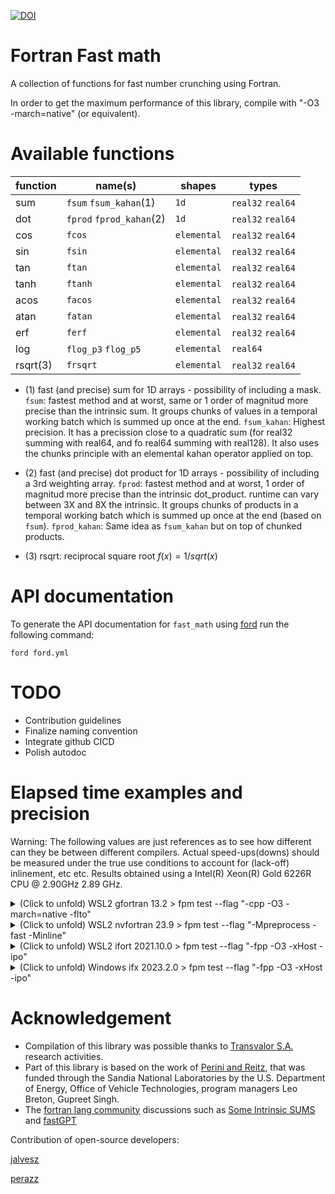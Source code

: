[![DOI](https://zenodo.org/badge/681533852.svg)](https://zenodo.org/badge/latestdoi/681533852)
# Fortran Fast math
A collection of functions for fast number crunching using Fortran.

In order to get the maximum performance of this library, compile with "-O3 -march=native" (or equivalent).

# Available functions

| function | name(s)               | shapes     | types            | 
|----------|-----------------------|------------|------------------|
| sum      | `fsum` `fsum_kahan`(1) |        `1d`|`real32` `real64` |
| dot      | `fprod` `fprod_kahan`(2)|        `1d`|`real32` `real64` |
| cos      | `fcos`                | `elemental`|`real32` `real64` |
| sin      | `fsin`                | `elemental`|`real32` `real64` |
| tan      | `ftan`                | `elemental`|`real32` `real64` |
| tanh     | `ftanh`               | `elemental`|`real32` `real64` |
| acos     | `facos`               | `elemental`|`real32` `real64` |
| atan     | `fatan`               | `elemental`|`real32` `real64` |
| erf      | `ferf`                | `elemental`|`real32` `real64` |
| log      | `flog_p3` `flog_p5`   | `elemental`|         `real64` |
| rsqrt(3) | `frsqrt`              | `elemental`|`real32` `real64` |

* (1) fast (and precise) sum for 1D arrays - possibility of including a mask.
    `fsum`: fastest method and at worst, same or 1 order of magnitud more precise than the intrinsic sum. It groups chunks of values in a temporal working batch which is summed up once at the end.
    `fsum_kahan`: Highest precision. It has a precission close to a quadratic sum (for real32 summing with real64, and fo real64 summing with real128). It also uses the chunks principle with an elemental kahan operator applied on top.

* (2) fast (and precise) dot product for 1D arrays - possibility of including a 3rd weighting array.
    `fprod`: fastest method and at worst, 1 order of magnitud more precise than the intrinsic dot_product. runtime can vary between 3X and 8X the intrinsic. It groups chunks of products in a temporal working batch which is summed up once at the end (based on `fsum`).
    `fprod_kahan`: Same idea as `fsum_kahan` but on top of chunked products.
* (3) rsqrt: reciprocal square root $f(x)=1/sqrt(x)$
# API documentation

To generate the API documentation for `fast_math` using
[ford](https://github.com/Fortran-FOSS-Programmers/ford) run the following
command:

```shell
ford ford.yml
```

# TODO
* Contribution guidelines
* Finalize naming convention
* Integrate github CICD
* Polish autodoc

# Elapsed time examples and precision
Warning: The following values are just references as to see how different can they be between different compilers. Actual speed-ups(downs) should be measured under the true use conditions to account for (lack-off) inlinement, etc etc. Results obtained using a Intel(R) Xeon(R) Gold 6226R CPU @ 2.90GHz   2.89 GHz.
<details>
<summary>(Click to unfold) WSL2 gfortran 13.2 > fpm test --flag "-cpp -O3 -march=native -flto"</summary>

|      sum r32 | <time> [ns/eval] | Speed-Up | relative error  |
|--------------|------------------|----------|-----------------|
|    intrinsic |           1.0300 |     1.00 |      3.1511E-06 |
|        kahan |           0.1200 |     8.58 |      9.5367E-08 |
|        chunk |           0.0900 |    11.44 |      1.0824E-07 |
 
|      sum r64 | <time> [ns/eval] | Speed-Up | relative error  |
|--------------|------------------|----------|-----------------|
|    intrinsic |           1.2100 |     1.00 |      5.6974E-15 |
|        kahan |           0.4300 |     2.81 |      1.3278E-16 |
|        chunk |           0.1100 |    11.00 |      2.3359E-16 |
 
| sum r32 mask | <time> [ns/eval] | Speed-Up | relative error  |
|--------------|------------------|----------|-----------------|
|    intrinsic |           1.2300 |     1.00 |      1.6180E-06 |
|        kahan |           4.3400 |     0.28 |      8.3327E-08 |
|        chunk |           0.3800 |     3.24 |      8.8394E-08 |
 
| sum r64 mask | <time> [ns/eval] | Speed-Up | relative error  |
|--------------|------------------|----------|-----------------|
|    intrinsic |           3.8600 |     1.00 |      2.9463E-15 |
|        kahan |           4.1950 |     0.92 |      6.8723E-17 |
|        chunk |           0.4200 |     9.19 |      1.1879E-16 |
 
|      dot r32 | <time> [ns/eval] | Speed-Up | relative error  |
|--------------|------------------|----------|-----------------|
|    intrinsic |           1.2100 |     1.00 |      3.2994E-06 |
|        kahan |           0.2300 |     5.26 |      9.8348E-08 |
|        chunk |           0.1200 |    10.08 |      1.1307E-07 |
 
|      dot r64 | <time> [ns/eval] | Speed-Up | relative error  |
|--------------|------------------|----------|-----------------|
|    intrinsic |           1.1900 |     1.00 |      5.9648E-15 |
|        kahan |           0.4400 |     2.70 |      1.2812E-16 |
|        chunk |           0.0900 |    13.22 |      2.2760E-16 |

|        trigo | <time> [ns/eval] | Speed-Up | relative error  |
|--------------|------------------|----------|-----------------|
|     fsin r32 |           0.5280 |     7.54 |      3.0972E-07 | 
|     fsin r64 |           0.9320 |     8.76 |      3.9779E-16 | 
|    facos r32 |           0.3080 |    20.87 |      2.9135E-05 | 
|    facos r64 |           0.5960 |    15.90 |      2.1557E-14 | 

|       hyperb | <time> [ns/eval] | Speed-Up | relative error  |
|--------------|------------------|----------|-----------------|
|    ftanh r32 |           1.7280 |    10.07 |      7.4200E-08 | 
|    ftanh r64 |           1.9360 |     9.32 |      1.3282E-09 | 
|     ferf r32 |           0.4760 |    31.71 |      9.6432E-08 | 
|     ferf r64 |           0.7640 |    18.42 |      9.6298E-08 | 

|        rsqrt | <time> [ns/eval] | Speed-Up | relative error  |
|--------------|------------------|----------|-----------------|
|   frsqrt r32 |           0.3480 |     1.06 |      9.4399E-04 | 
|   frsqrt r64 |           0.6320 |     2.23 |      8.6268E-04 | 
</details>

<details>
<summary>(Click to unfold) WSL2 nvfortran 23.9 > fpm test --flag "-Mpreprocess -fast -Minline"</summary>

|      sum r32 | <time> [ns/eval] | Speed-Up | relative error  |
|--------------|------------------|----------|-----------------|
|    intrinsic |           0.1000 |     1.00 |      1.1295E-07 |
|        kahan |           1.2500 |     0.08 |      9.8169E-08 |
|        chunk |           0.0700 |     1.43 |      7.0930E-08 |
 
|      sum r64 | <time> [ns/eval] | Speed-Up | relative error  |
|--------------|------------------|----------|-----------------|
|    intrinsic |           0.1400 |     1.00 |      3.8969E-16 |
|        kahan |           1.6300 |     0.09 |      1.2623E-16 |
|        chunk |           0.2500 |     0.56 |      1.8996E-16 |
 
| sum r32 mask | <time> [ns/eval] | Speed-Up | relative error  |
|--------------|------------------|----------|-----------------|
|    intrinsic |           0.1700 |     1.00 |      2.0742E-07 |
|        kahan |           5.5650 |     0.03 |      8.1956E-08 |
|        chunk |           0.2550 |     0.67 |      5.8889E-08 |
 
| sum r64 mask | <time> [ns/eval] | Speed-Up | relative error  |
|--------------|------------------|----------|-----------------|
|    intrinsic |           0.3600 |     1.00 |      3.8136E-16 |
|        kahan |           5.7750 |     0.06 |      6.2839E-17 |
|        chunk |           0.4400 |     0.82 |      8.5598E-17 |
 
|      dot r32 | <time> [ns/eval] | Speed-Up | relative error  |
|--------------|------------------|----------|-----------------|
|    intrinsic |           0.1400 |     1.00 |      1.1426E-07 |
|        kahan |           1.9700 |     0.07 |      9.7811E-08 |
|        chunk |           0.1700 |     0.82 |      7.1764E-08 |
 
|      dot r64 | <time> [ns/eval] | Speed-Up | relative error  |
|--------------|------------------|----------|-----------------|
|    intrinsic |           0.2400 |     1.00 |      3.9246E-16 |
|        kahan |           1.8700 |     0.13 |      1.3178E-16 |
|        chunk |           0.4100 |     0.59 |      1.9129E-16 |

|        trigo | <time> [ns/eval] | Speed-Up | relative error  |
|--------------|------------------|----------|-----------------|
|     fsin r32 |           0.0160 |   726.00 |      1.0325E-07 | 
|     fsin r64 |           0.0280 |   388.86 |      5.0118E-17 | 
|    facos r32 |           0.0120 |   466.67 |      1.0563E-06 | 
|    facos r64 |           0.0200 |   390.60 |      3.7996E-15 | 

|       hyperb | <time> [ns/eval] | Speed-Up | relative error  |
|--------------|------------------|----------|-----------------|
|    ftanh r32 |           0.0240 |   676.67 |      5.3264E-08 | 
|    ftanh r64 |           0.0080 |  1595.00 |      1.3282E-09 | 
|     ferf r32 |           0.0040 |  4851.00 |      9.1205E-08 | 
|     ferf r64 |           0.0320 |   549.62 |      9.6298E-08 | 

|        rsqrt | <time> [ns/eval] | Speed-Up | relative error  |
|--------------|------------------|----------|-----------------|
|   frsqrt r32 |          16.5480 |     0.02 |      9.4387E-04 | 
|   frsqrt r64 |          15.8280 |     0.09 |      8.6745E-04 | 

</details>

<details>
<summary>(Click to unfold) WSL2 ifort 2021.10.0 > fpm test --flag "-fpp -O3 -xHost -ipo"</summary>

|      sum r32 | <time> [ns/eval] | Speed-Up | relative error  |
|--------------|------------------|----------|-----------------|
|    intrinsic |           0.0700 |     1.00 |      6.2262E-08 |
|        kahan |           0.2400 |     0.29 |      9.4564E-08 |
|        chunk |           0.1000 |     0.70 |      7.0930E-08 |
 
|      sum r64 | <time> [ns/eval] | Speed-Up | relative error  |
|--------------|------------------|----------|-----------------|
|    intrinsic |           0.0800 |     1.00 |      1.9862E-16 |
|        kahan |           0.5200 |     0.15 |      1.2867E-16 |
|        chunk |           0.1400 |     0.57 |      2.0384E-16 |
 
| sum r32 mask | <time> [ns/eval] | Speed-Up | relative error  |
|--------------|------------------|----------|-----------------|
|    intrinsic |           0.2000 |     1.00 |      2.0568E-07 |
|        kahan |           0.2150 |     0.93 |      7.7122E-08 |
|        chunk |           0.1450 |     1.38 |      6.7770E-08 |
 
| sum r64 mask | <time> [ns/eval] | Speed-Up | relative error  |
|--------------|------------------|----------|-----------------|
|    intrinsic |           0.2150 |     1.00 |      1.9040E-16 |
|        kahan |           0.4400 |     0.49 |      7.0610E-17 |
|        chunk |           0.3700 |     0.58 |      8.5154E-17 |
 
|      dot r32 | <time> [ns/eval] | Speed-Up | relative error  |
|--------------|------------------|----------|-----------------|
|    intrinsic |           0.0700 |     1.00 |      6.2031E-08 |
|        kahan |           0.2100 |     0.33 |      1.0544E-07 |
|        chunk |           0.0500 |     1.40 |      7.1526E-08 |
 
|      dot r64 | <time> [ns/eval] | Speed-Up | relative error  |
|--------------|------------------|----------|-----------------|
|    intrinsic |           0.2200 |     1.00 |      6.3782E-16 |
|        kahan |           0.4600 |     0.48 |      2.4047E-16 |
|        chunk |           0.1200 |     1.83 |      1.8829E-16 |

|        trigo | <time> [ns/eval] | Speed-Up | relative error  |
|--------------|------------------|----------|-----------------|
|     fsin r32 |           0.3560 |     1.26 |      1.9746E-07 | 
|     fsin r64 |           0.9280 |     1.38 |      7.5661E-17 | 
|    facos r32 |           0.3200 |     2.01 |      3.0743E-06 | 
|    facos r64 |           0.6520 |     3.36 |      6.3642E-15 | 

|       hyperb | <time> [ns/eval] | Speed-Up | relative error  |
|--------------|------------------|----------|-----------------|
|    ftanh r32 |           0.3960 |     3.70 |      1.1537E-08 | 
|    ftanh r64 |           0.6760 |     5.17 |      1.3282E-09 | 
|     ferf r32 |           0.3360 |     2.50 |      1.0924E-07 | 
|     ferf r64 |           0.8440 |     2.18 |      9.6298E-08 | 

|        rsqrt | <time> [ns/eval] | Speed-Up | relative error  |
|--------------|------------------|----------|-----------------|
|   frsqrt r32 |           0.2600 |     1.31 |      9.4032E-04 | 
|   frsqrt r64 |           0.6360 |     2.27 |      8.7360E-04 | 
</details>

<details>
<summary>(Click to unfold) Windows ifx 2023.2.0 > fpm test --flag "-fpp -O3 -xHost -ipo"</summary>

|      sum r32 | <time> [ns/eval] | Speed-Up | relative error  |
|--------------|------------------|----------|-----------------|
|    intrinsic |           0.3200 |     1.00 |      8.4376E-07 |
|        kahan |           1.0300 |     0.31 |      8.7321E-08 |
|        chunk |           0.4800 |     0.67 |      8.7082E-08 |
 
|      sum r64 | <time> [ns/eval] | Speed-Up | relative error  |
|--------------|------------------|----------|-----------------|
|    intrinsic |           1.1200 |     1.00 |      5.7371E-15 |
|        kahan |           0.9400 |     1.19 |      1.9507E-16 |
|        chunk |           0.5600 |     2.00 |      1.9418E-16 |
 
| sum r32 mask | <time> [ns/eval] | Speed-Up | relative error  |
|--------------|------------------|----------|-----------------|
|    intrinsic |           2.2700 |     1.00 |      1.5584E-06 |
|        kahan |           4.4750 |     0.51 |      9.1434E-08 |
|        chunk |           4.7200 |     0.48 |      8.7559E-08 |
 
| sum r64 mask | <time> [ns/eval] | Speed-Up | relative error  |
|--------------|------------------|----------|-----------------|
|    intrinsic |           2.1750 |     1.00 |      2.9075E-15 |
|        kahan |           4.7550 |     0.46 |      1.0636E-16 |
|        chunk |           4.0250 |     0.54 |      1.0525E-16 |
 
|      dot r32 | <time> [ns/eval] | Speed-Up | relative error  |
|--------------|------------------|----------|-----------------|
|    intrinsic |           0.2600 |     1.00 |      7.9530E-07 |
|        kahan |           1.3800 |     0.19 |      6.8307E-08 |
|        chunk |           0.4900 |     0.53 |      6.9737E-08 |
 
|      dot r64 | <time> [ns/eval] | Speed-Up | relative error  |
|--------------|------------------|----------|-----------------|
|    intrinsic |           0.6200 |     1.00 |      2.9848E-15 |
|        kahan |           1.4200 |     0.44 |      1.8197E-16 |
|        chunk |           0.5800 |     1.07 |      1.8330E-16 |

|        trigo | <time> [ns/eval] | Speed-Up | relative error  |
|--------------|------------------|----------|-----------------|
|     fsin r32 |           3.4640 |     0.47 |      1.3924E-07 | 
|     fsin r64 |           3.2320 |     1.31 |      1.0296E-15 | 
|    facos r32 |           1.3960 |     5.22 |      3.1710E-05 | 
|    facos r64 |           1.4080 |     6.28 |      5.2928E-13 | 

|       hyperb | <time> [ns/eval] | Speed-Up | relative error  |
|--------------|------------------|----------|-----------------|
|    ftanh r32 |           2.8280 |     1.22 |      2.3012E-08 | 
|    ftanh r64 |           2.6280 |     2.97 |      1.3282E-09 | 
|     ferf r32 |           3.8600 |     1.57 |      3.0995E-07 | 
|     ferf r64 |           3.9600 |     5.67 |      9.6298E-08 | 

|        rsqrt | <time> [ns/eval] | Speed-Up | relative error  |
|--------------|------------------|----------|-----------------|
|   frsqrt r32 |           1.6640 |     0.19 |      9.4038E-04 | 
|   frsqrt r64 |           1.4320 |     0.96 |      8.7360E-04 |
</details>

# Acknowledgement

* Compilation of this library was possible thanks to [Transvalor S.A.](https://www.transvalor.com/en/homepage) research activities. 
* Part of this library is based on the work of [Perini and Reitz](https://doi.org/10.1016/j.combustflame.2018.04.013), that was funded through the Sandia National Laboratories by the U.S. Department of Energy, Office of Vehicle Technologies, program managers Leo Breton, Gupreet Singh.
* The [fortran lang community](https://fortran-lang.discourse.group/) discussions such as [Some Intrinsic SUMS](https://fortran-lang.discourse.group/t/some-intrinsic-sums/5760) and [fastGPT](https://fortran-lang.discourse.group/t/fastgpt-faster-than-pytorch-in-300-lines-of-fortran/5385)

Contribution of open-source developers:

[jalvesz](https://github.com/jalvesz)

[perazz](https://github.com/perazz)
